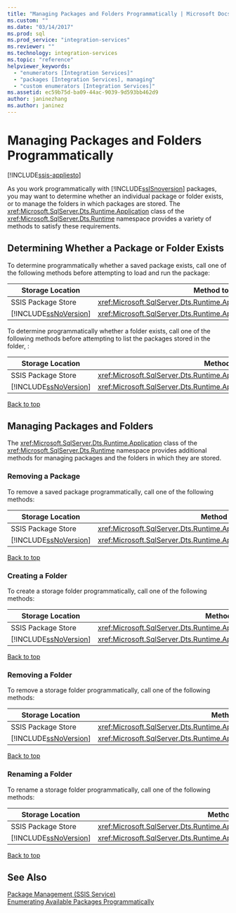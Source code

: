 ```yaml
---
title: "Managing Packages and Folders Programmatically | Microsoft Docs"
ms.custom: ""
ms.date: "03/14/2017"
ms.prod: sql
ms.prod_service: "integration-services"
ms.reviewer: ""
ms.technology: integration-services
ms.topic: "reference"
helpviewer_keywords: 
  - "enumerators [Integration Services]"
  - "packages [Integration Services], managing"
  - "custom enumerators [Integration Services]"
ms.assetid: ec59b75d-ba09-44ac-9039-9d593bb462d9
author: janinezhang
ms.author: janinez
---
```

# Managing Packages and Folders Programmatically

[!INCLUDE[ssis-appliesto](../../includes/ssis-appliesto-ssvrpluslinux-asdb-asdw-xxx.md)]


<a name="top"></a> As you work programmatically with [!INCLUDE[ssISnoversion](../../includes/ssisnoversion-md.md)] packages, you may want to determine whether an individual package or folder exists, or to manage the folders in which packages are stored. The <xref:Microsoft.SqlServer.Dts.Runtime.Application> class of the <xref:Microsoft.SqlServer.Dts.Runtime> namespace provides a variety of methods to satisfy these requirements.    
    
##  <a name="exists"></a> Determining Whether a Package or Folder Exists    
 To determine programmatically whether a saved package exists, call one of the following methods before attempting to load and run the package:    
    
|Storage Location|Method to Call|    
|----------------------|--------------------|    
|SSIS Package Store|<xref:Microsoft.SqlServer.Dts.Runtime.Application.ExistsOnDtsServer%2A>|    
|[!INCLUDE[ssNoVersion](../../includes/ssnoversion-md.md)]|<xref:Microsoft.SqlServer.Dts.Runtime.Application.ExistsOnSqlServer%2A>|    
    
 To determine programmatically whether a folder exists, call one of the following methods before attempting to list the packages stored in the folder, :    
    
|Storage Location|Method to Call|    
|----------------------|--------------------|    
|SSIS Package Store|<xref:Microsoft.SqlServer.Dts.Runtime.Application.FolderExistsOnDtsServer%2A>|    
|[!INCLUDE[ssNoVersion](../../includes/ssnoversion-md.md)]|<xref:Microsoft.SqlServer.Dts.Runtime.Application.FolderExistsOnSqlServer%2A>|    
    
 [Back to top](#top)    
    
##  <a name="managing"></a> Managing Packages and Folders    
 The <xref:Microsoft.SqlServer.Dts.Runtime.Application> class of the <xref:Microsoft.SqlServer.Dts.Runtime> namespace provides additional methods for managing packages and the folders in which they are stored.    
    
###  <a name="managing_rempkg"></a> Removing a Package    
 To remove a saved package programmatically, call one of the following methods:    
    
|Storage Location|Method to Call|    
|----------------------|--------------------|    
|SSIS Package Store|<xref:Microsoft.SqlServer.Dts.Runtime.Application.RemoveFromDtsServer%2A>|    
|[!INCLUDE[ssNoVersion](../../includes/ssnoversion-md.md)]|<xref:Microsoft.SqlServer.Dts.Runtime.Application.RemoveFromSqlServer%2A>|    
    
 [Back to top](#top)    
    
###  <a name="managing_create"></a> Creating a Folder    
 To create a storage folder programmatically, call one of the following methods:    
    
|Storage Location|Method to Call|    
|----------------------|--------------------|    
|SSIS Package Store|<xref:Microsoft.SqlServer.Dts.Runtime.Application.CreateFolderOnDtsServer%2A>|    
|[!INCLUDE[ssNoVersion](../../includes/ssnoversion-md.md)]|<xref:Microsoft.SqlServer.Dts.Runtime.Application.CreateFolderOnSqlServer%2A>|    
    
 [Back to top](#top)    
    
###  <a name="managing_remfldr"></a> Removing a Folder    
 To remove a storage folder programmatically, call one of the following methods:    
    
|Storage Location|Method to Call|    
|----------------------|--------------------|    
|SSIS Package Store|<xref:Microsoft.SqlServer.Dts.Runtime.Application.RemoveFolderFromDtsServer%2A>|    
|[!INCLUDE[ssNoVersion](../../includes/ssnoversion-md.md)]|<xref:Microsoft.SqlServer.Dts.Runtime.Application.RemoveFolderFromSqlServer%2A>|    
    
 [Back to top](#top)    
    
###  <a name="managing_rename"></a> Renaming a Folder    
 To rename a storage folder programmatically, call one of the following methods:    
    
|Storage Location|Method to Call|    
|----------------------|--------------------|    
|SSIS Package Store|<xref:Microsoft.SqlServer.Dts.Runtime.Application.RenameFolderOnDtsServer%2A>|    
|[!INCLUDE[ssNoVersion](../../includes/ssnoversion-md.md)]|<xref:Microsoft.SqlServer.Dts.Runtime.Application.RenameFolderOnSqlServer%2A>|    
    
 [Back to top](#top)    
    
## See Also    
 [Package Management &#40;SSIS Service&#41;](../../integration-services/service/package-management-ssis-service.md)     
 [Enumerating Available Packages Programmatically](../../integration-services/run-manage-packages-programmatically/enumerating-available-packages-programmatically.md)    
    
  
